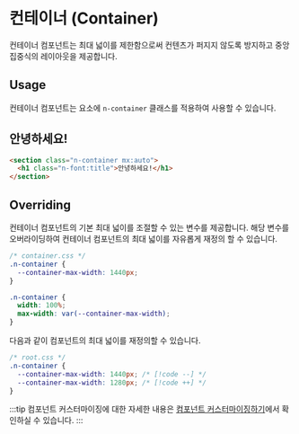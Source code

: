 <script setup>
</script>

# 컨테이너 (Container)

컨테이너 컴포넌트는 최대 넓이를 제한함으로써 컨텐츠가 퍼지지 않도록 방지하고 중앙 집중식의 레이아웃을 제공합니다.

<QuickLinks :componentName="'Container'"/>

## Usage

컨테이너 컴포넌트는 요소에 `n-container` 클래스를 적용하여 사용할 수 있습니다.

<ExampleSection>
<template #h>예시</template>
<section class="n-container mx:auto" style="
  border: 1px solid var(--color-base-3);
  border-radius: 4px;
  background: repeating-linear-gradient(135deg, var(--vp-c-gray-1) 0, var(--vp-c-gray-1) 10%, transparent 0, transparent 50%);
  background-size: 7px 7px;">
  <h1 class="n-font:title">안녕하세요!</h1>
</section>
</ExampleSection>

```html
<section class="n-container mx:auto">
  <h1 class="n-font:title">안녕하세요!</h1>
</section>
```

## Overriding

컨테이너 컴포넌트의 기본 최대 넓이를 조절할 수 있는 변수를 제공합니다. 해당 변수를 오버라이딩하여 컨테이너 컴포넌트의 최대 넓이를 자유롭게 재정의 할 수 있습니다.

```css
/* container.css */
.n-container {
  --container-max-width: 1440px;
}

.n-container {
  width: 100%;
  max-width: var(--container-max-width);
}
```

다음과 같이 컴포넌트의 최대 넓이를 재정의할 수 있습니다.

```css
/* root.css */
.n-container {
  --container-max-width: 1440px; /* [!code --] */
  --container-max-width: 1280px; /* [!code ++] */
}
```

:::tip
컴포넌트 커스터마이징에 대한 자세한 내용은 [컴포넌트 커스터마이징하기](/guide/getting-started-component#customize-components)에서 확인하실 수 있습니다.
:::

<QuickLinks :componentName="'Container'"/>
